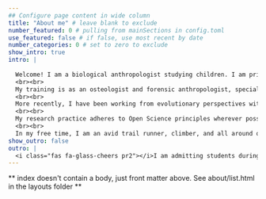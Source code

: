 ```yaml
---
## Configure page content in wide column
title: "About me" # leave blank to exclude
number_featured: 0 # pulling from mainSections in config.toml
use_featured: false # if false, use most recent by date
number_categories: 0 # set to zero to exclude
show_intro: true
intro: |
  
  Welcome! I am a biological anthropologist studying children. I am primarily interested in understanding how variation in child outcomes arises, particularly in terms of physical growth and development. Beyond this, my research program also covers broader topics across forensic anthropology, evolutionary anthropology, and ethical practices in anthropology. My work integrates studies of past and contemporary populations to better understand the full range of human variation. I have worked with diverse types of data including: dry bones, CT scans, historical records, surveys, focus group discussions, and more. Currently, I am  expanding my portfolio to include immune and endocrine biomarkers.
  <br><br>
  My training is as an osteologist and forensic anthropologist, specializing in juvenile osteology. As a forensic anthropologist, I have worked for the BC Coroner's Service and the Royal Canadian Mounted police both in the field and in the lab.
  <br><br>
  More recently, I have been working from evolutionary perspectives with the [Evolutionary Demography of Religion project](https://www.evolutionarydemographyofreligion.org/). As part of this project, I led fieldwork in collaboration with the KWDSS and MRC in the Gambia, where I continue to maintain scientific collaborations.
  <br><br>
  My research practice adheres to Open Science principles wherever possible. I am passionate about using and teaching R for data processing and statistical analysis. Currently, I co-organize [Rchaeology](https://rchaeology.github.io/about/), an online community uniting R-using archaeologists from around the world. At Binghamton, I am affiliated with the [Data Science TAE](https://www.binghamton.edu/transdisciplinary-areas-of-excellence/data-science/index.html).
  <br><br>
  In my free time, I am an avid trail runner, climber, and all around outdoors enthusiast. I also love spending time with Oreo, my cuddly black lab.
show_outro: false
outro: |
  <i class="fas fa-glass-cheers pr2"></i>I am admitting students during the 2022-2023 application cycle. Check out the "our lab" section to learn more about us.
---
```


** index doesn't contain a body, just front matter above.
See about/list.html in the layouts folder **